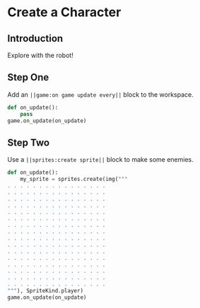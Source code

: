 # Create a Character

## Introduction 

Explore with the robot!

## Step One

Add an ``||game:on game update every||`` block to the workspace.

```python
def on_update():
    pass
game.on_update(on_update)
```

## Step Two

Use a ``||sprites:create sprite||`` block to make some enemies.

```python
def on_update():
    my_sprite = sprites.create(img("""
. . . . . . . . . . . . . . . . 
. . . . . . . . . . . . . . . . 
. . . . . . . . . . . . . . . . 
. . . . . . . . . . . . . . . . 
. . . . . . . . . . . . . . . . 
. . . . . . . . . . . . . . . . 
. . . . . . . . . . . . . . . . 
. . . . . . . . . . . . . . . . 
. . . . . . . . . . . . . . . . 
. . . . . . . . . . . . . . . . 
. . . . . . . . . . . . . . . . 
. . . . . . . . . . . . . . . . 
. . . . . . . . . . . . . . . . 
. . . . . . . . . . . . . . . . 
. . . . . . . . . . . . . . . . 
. . . . . . . . . . . . . . . . 
"""), SpriteKind.player)
game.on_update(on_update)
```
